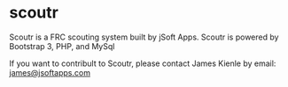 scoutr
======

Scoutr is a FRC scouting system built by jSoft Apps.
Scoutr is powered by Bootstrap 3, PHP, and MySql

If you want to contribult to Scoutr, please contact James Kienle
by email: james@jsoftapps.com
